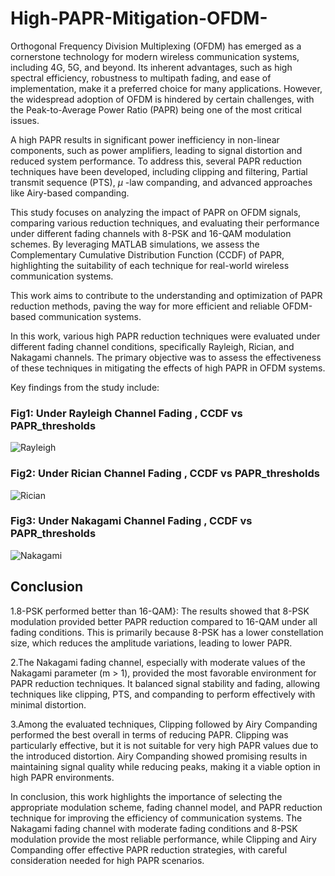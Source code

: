# High-PAPR-Mitigation-OFDM-

Orthogonal Frequency Division Multiplexing (OFDM) has emerged as a cornerstone technology for modern wireless communication systems, including 4G, 5G, and beyond. Its inherent advantages, such as high spectral efficiency, robustness to multipath fading, and ease of implementation, make it a preferred choice for many applications. However, the widespread adoption of OFDM is hindered by certain challenges, with the Peak-to-Average Power Ratio (PAPR) being one of the most critical issues.

A high PAPR results in significant power inefficiency in non-linear components, such as power amplifiers, leading to signal distortion and reduced system performance. To address this, several PAPR reduction techniques have been developed, including clipping and filtering, Partial transmit sequence (PTS), $\mu$ -law companding, and advanced approaches like Airy-based companding.

This study focuses on analyzing the impact of PAPR on OFDM signals, comparing various reduction techniques, and evaluating their performance under different fading channels with 8-PSK and 16-QAM modulation schemes. By leveraging MATLAB simulations, we assess the Complementary Cumulative Distribution Function (CCDF) of PAPR, highlighting the suitability of each technique for real-world wireless communication systems.

This work aims to contribute to the understanding and optimization of PAPR reduction methods, paving the way for more efficient and reliable OFDM-based communication systems.

In this work, various high PAPR reduction techniques were evaluated under different fading channel conditions, specifically Rayleigh, Rician, and Nakagami channels. The primary objective was to assess the effectiveness of these techniques in mitigating the effects of high PAPR in OFDM systems.

Key findings from the study include:

### Fig1: Under Rayleigh Channel Fading , CCDF vs PAPR_thresholds
![Rayleigh](https://github.com/user-attachments/assets/3682b91d-d59c-496a-b0bd-231ac0c20b1c)
### Fig2: Under Rician Channel Fading , CCDF vs PAPR_thresholds
![Rician](https://github.com/user-attachments/assets/56271657-0f12-4a45-bcd0-a69a1d4c0014)
### Fig3: Under Nakagami Channel Fading , CCDF vs PAPR_thresholds
![Nakagami](https://github.com/user-attachments/assets/853d737b-c2c9-4a6c-87df-3f552fefae94)


## Conclusion

1.8-PSK performed better than 16-QAM}: The results showed that 8-PSK modulation provided better PAPR reduction compared to 16-QAM under all fading conditions. This is primarily because 8-PSK has a lower constellation size, which reduces the amplitude variations, leading to lower PAPR.

2.The Nakagami fading channel, especially with moderate values of the Nakagami parameter \(m > 1\), provided the most favorable environment for PAPR reduction techniques. It balanced signal stability and fading, allowing techniques like clipping, PTS, and companding to perform effectively with minimal distortion.

3.Among the evaluated techniques, Clipping followed by Airy Companding performed the best overall in terms of reducing PAPR. Clipping was particularly effective, but it is not suitable for very high PAPR values due to the introduced distortion. Airy Companding showed promising results in maintaining signal quality while reducing peaks, making it a viable option in high PAPR environments.

In conclusion, this work highlights the importance of selecting the appropriate modulation scheme, fading channel model, and PAPR reduction technique for improving the efficiency of communication systems. The Nakagami fading channel with moderate fading conditions and 8-PSK modulation provide the most reliable performance, while Clipping and Airy Companding offer effective PAPR reduction strategies, with careful consideration needed for high PAPR scenarios.


